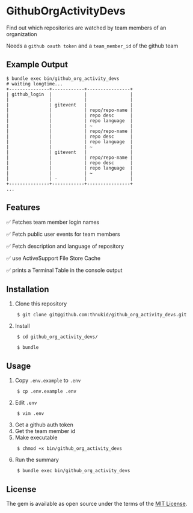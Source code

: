 # GithubOrgActivityDevs

Find out which repositories are watched by team members of an organization

Needs a `github oauth token` and a `team_member_id` of the github team

## Example Output

```
$ bundle exec bin/github_org_activity_devs
# waiting longtime...
+---------------+------------+----------------+
| github_login  |            |                |
|               |            |                |
|               | gitevent   |                |
|               |            | repo/repo-name |
|               |            | repo desc      |
|               |            | repo language  |
|               |            | ~              |
|               |            | repo/repo-name |
|               |            | repo desc      |
|               |            | repo language  |
|               |            | ~              |
|               | gitevent   |                |
|               |            | repo/repo-name |
|               |            | repo desc      |
|               |            | repo language  |
|               |            | ~              |
|               | -          |                |
+---------------+------------+----------------+
...
```

## Features

:white_check_mark: Fetches team member login names

:white_check_mark: Fetch public user events for team members

:white_check_mark: Fetch description and language of repository

:white_check_mark: use ActiveSupport File Store Cache

:white_check_mark: prints a Terminal Table in the console output

## Installation

1. Clone this repository

```
    $ git clone git@github.com:thnukid/github_org_activity_devs.git
```

2. Install

```
    $ cd github_org_activity_devs/
```

```
    $ bundle
```

## Usage

1. Copy `.env.example` to `.env`

```
    $ cp .env.example .env
```

2. Edit `.env`

```
    $ vim .env
```

3. Get a github auth token
4. Get the team member id
5. Make executable

```
    $ chmod +x bin/github_org_activity_devs
```

6. Run the summary

```
    $ bundle exec bin/github_org_activity_devs
```

## License

The gem is available as open source under the terms of the [MIT License](https://opensource.org/licenses/MIT).
